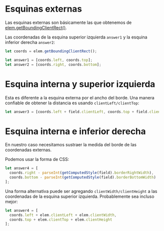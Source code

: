 # Esquinas externas

Las esquinas externas son básicamente las que obtenemos de [elem.getBoundingClientRect()](https://developer.mozilla.org/es/docs/Web/API/Element/element.getBoundingClientRect).

Las coordenadas de la esquina superior izquierda `answer1` y la esquina inferior derecha `answer2`:

```js
let coords = elem.getBoundingClientRect();

let answer1 = [coords.left, coords.top];
let answer2 = [coords.right, coords.bottom];
```

# Esquina interna y superior izquierda

Esta es diferente a la esquina externa por el ancho del borde. Una manera confiable de obtener la distancia es usando `clientLeft/clientTop`:

```js
let answer3 = [coords.left + field.clientLeft, coords.top + field.clientTop];
```

# Esquina interna e inferior derecha

En nuestro caso necesitamos sustraer la medida del borde de las coordenadas externas.

Podemos usar la forma de CSS:

```js
let answer4 = [
  coords.right - parseInt(getComputedStyle(field).borderRightWidth),
  coords.bottom - parseInt(getComputedStyle(field).borderBottomWidth)
];
```

Una forma alternativa puede ser agregando `clientWidth/clientHeight` a las coordenadas de la esquina superior izquierda. Probablemente sea incluso mejor:

```js
let answer4 = [
  coords.left + elem.clientLeft + elem.clientWidth,
  coords.top + elem.clientTop + elem.clientHeight
];
```
